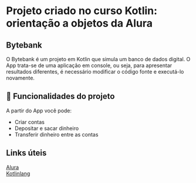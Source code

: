 # Projeto criado no curso Kotlin: orientação a objetos da Alura
## Bytebank
O Bytebank é um projeto em Kotlin que simula um banco de dados digital. O App trata-se de uma aplicação em console, ou seja, para apresentar resultados diferentes, é necessário modificar o código fonte e executá-lo novamente.

## 🔨 Funcionalidades do projeto
A partir do App você pode:

- Criar contas
- Depositar e sacar dinheiro
- Transferir dinheiro entre as contas

## Links úteis
[Alura](https://cursos.alura.com.br/)<br>
[Kotlinlang](https://kotlinlang.org/)

